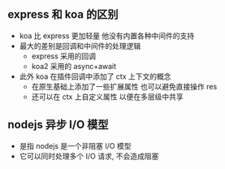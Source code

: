 ## express 和 koa 的区别

- koa 比 express 更加轻量 他没有内置各种中间件的支持
- 最大的差别是回调和中间件的处理逻辑
  - express 采用的回调
  - koa2 采用的 async+await
- 此外 koa 在插件回调中添加了 ctx 上下文的概念
  - 在原生基础上添加了一些扩展属性 也可以避免直接操作 res
  - 还可以在 ctx 上自定义属性 以便在多层级中共享

## nodejs 异步 I/O 模型

- 是指 nodejs 是一个非阻塞 I/O 模型
- 它可以同时处理多个 I/O 请求, 不会造成阻塞
